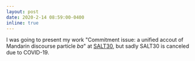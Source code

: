 ```yaml
---
layout: post
date: 2020-2-14 08:59:00-0400
inline: true
---
```


I was going to present my work "Commitment issue: a unified accout of Mandarin discourse particle *ba*" at [SALT30](https://saltconf.github.io/salt30/), but sadly SALT30 is canceled due to COVID-19. 